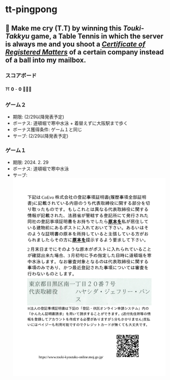 # tt-pingpong

## :ping_pong: Make me cry (T.T) by winning this *Touki-Takkyu* game, a Table Tennis in which the server is always me and you shoot a [*Certificate of Registered Matters*](https://business-japan.jp/2019/04/28/japan-certificate-of-registered-matters-for-companies/) of a certain company instead of a ball into my mailbox. 

### スコアボード

:shinto_shrine: **0** - **0** :people_holding_hands: 

### ゲーム２
- 期限: (2/29以降発表予定)
- ボーナス: 道頓堀で寒中水泳 + 着替えずに大阪駅まで歩く
- ボーナス獲得条件: ゲーム１と同じ
- サーブ: (2/29以降発表予定)

### ゲーム１
- 期限: 2024. 2. 29
- ボーナス: 道頓堀で寒中水泳
- サーブ: ![game01](game01/my.png)
